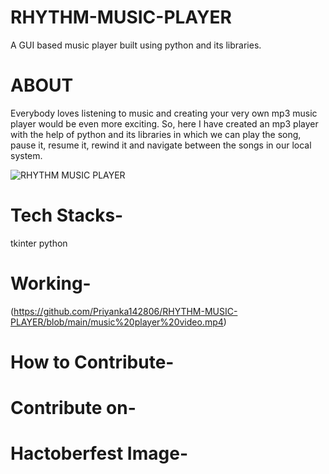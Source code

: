 # RHYTHM-MUSIC-PLAYER
A GUI based music player built using python and its libraries.

# ABOUT

Everybody loves listening to  music and creating your very own mp3 music player would be even more exciting. So, here I have created an mp3 player with the help of python and its libraries in which we can play the song, pause it, resume it, rewind it and navigate between the songs in our local system.

![RHYTHM MUSIC PLAYER](https://user-images.githubusercontent.com/66913821/121918342-97576980-cd53-11eb-89e8-8ee709a454d5.png)

# Tech Stacks-
tkinter
python

# Working-


(https://github.com/Priyanka142806/RHYTHM-MUSIC-PLAYER/blob/main/music%20player%20video.mp4)

# How to Contribute-


# Contribute on-


# Hactoberfest Image-
